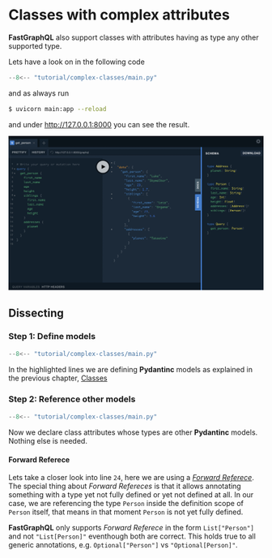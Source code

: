 # Classes with complex attributes

**FastGraphQL** also support classes with attributes
having as type any other supported type.

Lets have a look on in the following code

```python title="main.py" linenums="1"
--8<-- "tutorial/complex-classes/main.py"
```

and as always run

```sh
$ uvicorn main:app --reload
```

and under <a href="http://127.0.0.1:8000" target="_blank">http://127.0.0.1:8000</a>
you can see the result.

![Image](../assets/tutorial/complex-classes/get_person.png)

## Dissecting

### Step 1: Define models

```python title="main.py" linenums="1" hl_lines="12 13 17 18"
--8<-- "tutorial/complex-classes/main.py"
```

In the highlighted lines we are defining **Pydantinc** models as explained in the
previous chapter, [Classes](simple-classes.md)

### Step 2: Reference other models

```python title="main.py" linenums="1" hl_lines="23 24"
--8<-- "tutorial/complex-classes/main.py"
```

Now we declare class attributes whose types are other **Pydantinc** models.
Nothing else is needed.

#### Forward Referece

Lets take a closer look into line `24`, here we are using a
<a href="https://peps.python.org/pep-0484/#forward-references" target="_black">*Forward Referece*</a>.
The special thing about *Forward Refereces* is that it allows annotating something with a type
yet not fully defined or yet not defined at all. In our case, we are referencing
the type `Person` inside the definition scope of `Person` itself, that means in that
moment `Person` is not yet fully defined.

**FastGraphQL** only supports *Forward Referece* in the form `List["Person"]` and not
`"List[Person]"` eventhough both are correct. This holds true to all generic
annotations, e.g. `Optional["Person"]` vs `"Optional[Person]"`.


